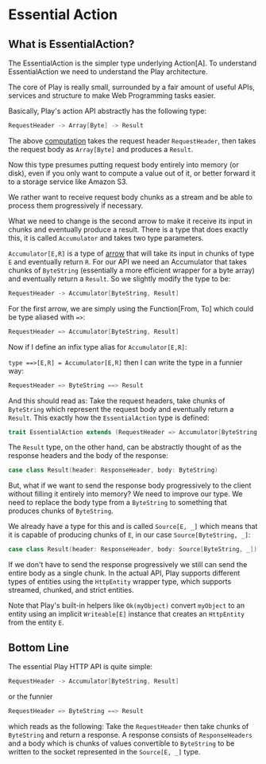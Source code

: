 <!--- Copyright (C) Lightbend Inc. <https://www.lightbend.com> -->
# Essential Action

## What is EssentialAction?

The EssentialAction is the simpler type underlying Action[A]. To understand EssentialAction we need to understand the Play architecture.

The core of Play is really small, surrounded by a fair amount of useful APIs, services and structure to make Web Programming tasks easier.

Basically, Play's action API abstractly has the following type:

```scala
RequestHeader -> Array[Byte] -> Result 
```

The above [computation](https://www.haskell.org/arrows/) takes the request header `RequestHeader`, then takes the request body as `Array[Byte]` and produces a `Result`.

Now this type presumes putting request body entirely into memory (or disk), even if you only want to compute a value out of it, or better forward it to a storage service like Amazon S3.

We rather want to receive request body chunks as a stream and be able to process them progressively if necessary.

What we need to change is the second arrow to make it receive its input in chunks and eventually produce a result. There is a type that does exactly this, it is called `Accumulator` and takes two type parameters.

`Accumulator[E,R]` is a type of [arrow](https://www.haskell.org/arrows/) that will take its input in chunks of type `E` and eventually return `R`. For our API we need an Accumulator that takes chunks of `ByteString` (essentially a more efficient wrapper for a byte array) and eventually return a `Result`. So we slightly modify the type to be:

```scala
RequestHeader -> Accumulator[ByteString, Result]
```

For the first arrow, we are simply using the Function[From, To] which could be type aliased with `=>`:

```scala
RequestHeader => Accumulator[ByteString, Result]
```

Now if I define an infix type alias for `Accumulator[E,R]`:

`type ==>[E,R] = Accumulator[E,R]` then I can write the type in a funnier way:

```scala
RequestHeader => ByteString ==> Result
```

And this should read as: Take the request headers, take chunks of `ByteString` which represent the request body and eventually return a `Result`. This exactly how the `EssentialAction` type is defined:

```scala
trait EssentialAction extends (RequestHeader => Accumulator[ByteString, Result])
```

The `Result` type, on the other hand, can be abstractly thought of as the response headers and the body of the response:

```scala
case class Result(header: ResponseHeader, body: ByteString)
```

But, what if we want to send the response body progressively to the client without filling it entirely into memory? We need to improve our type. We need to replace the body type from a `ByteString` to something that produces chunks of `ByteString`. 

We already have a type for this and is called `Source[E, _]` which means that it is capable of producing chunks of `E`, in our case `Source[ByteString, _]`: 

```scala
case class Result(header: ResponseHeader, body: Source[ByteString, _])
```

If we don't have to send the response progressively we still can send the entire body as a single chunk. In the actual API, Play supports different types of entities using the `HttpEntity` wrapper type, which supports streamed, chunked, and strict entities.

Note that Play's built-in helpers like `Ok(myObject)` convert `myObject` to an entity using an implicit `Writeable[E]` instance that creates an `HttpEntity` from the entity `E`.

## Bottom Line

The essential Play HTTP API is quite simple:

```scala
RequestHeader -> Accumulator[ByteString, Result]
```
or the funnier

```scala
RequestHeader => ByteString ==> Result
```

which reads as the following: Take the `RequestHeader` then take chunks of `ByteString` and return a response. A response consists of `ResponseHeaders` and a body which is chunks of values convertible to `ByteString` to be written to the socket represented in the `Source[E, _]` type.
